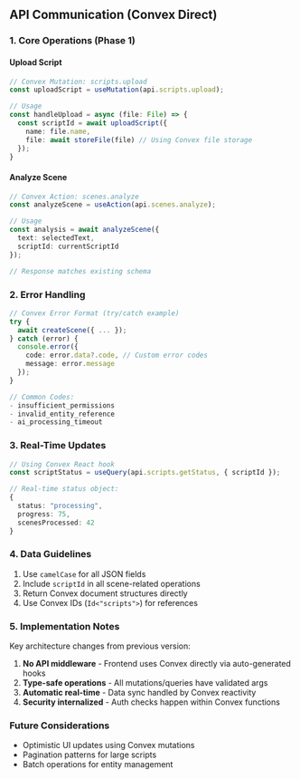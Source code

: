 ## API Communication (Convex Direct)

### 1. Core Operations (Phase 1)

#### Upload Script
```typescript
// Convex Mutation: scripts.upload
const uploadScript = useMutation(api.scripts.upload);

// Usage
const handleUpload = async (file: File) => {
  const scriptId = await uploadScript({
    name: file.name,
    file: await storeFile(file) // Using Convex file storage
  });
}
```

#### Analyze Scene
```typescript
// Convex Action: scenes.analyze
const analyzeScene = useAction(api.scenes.analyze);

// Usage
const analysis = await analyzeScene({
  text: selectedText,
  scriptId: currentScriptId
});

// Response matches existing schema
```

### 2. Error Handling
```typescript
// Convex Error Format (try/catch example)
try {
  await createScene({ ... });
} catch (error) {
  console.error({
    code: error.data?.code, // Custom error codes
    message: error.message
  });
}

// Common Codes:
- insufficient_permissions
- invalid_entity_reference
- ai_processing_timeout
```

### 3. Real-Time Updates
```typescript
// Using Convex React hook
const scriptStatus = useQuery(api.scripts.getStatus, { scriptId });

// Real-time status object:
{
  status: "processing",
  progress: 75,
  scenesProcessed: 42
}
```

### 4. Data Guidelines
1. Use `camelCase` for all JSON fields
2. Include `scriptId` in all scene-related operations
3. Return Convex document structures directly
4. Use Convex IDs (`Id<"scripts">`) for references

### 5. Implementation Notes

Key architecture changes from previous version:
1. **No API middleware** - Frontend uses Convex directly via auto-generated hooks
2. **Type-safe operations** - All mutations/queries have validated args
3. **Automatic real-time** - Data sync handled by Convex reactivity
4. **Security internalized** - Auth checks happen within Convex functions

### Future Considerations
- Optimistic UI updates using Convex mutations
- Pagination patterns for large scripts
- Batch operations for entity management 